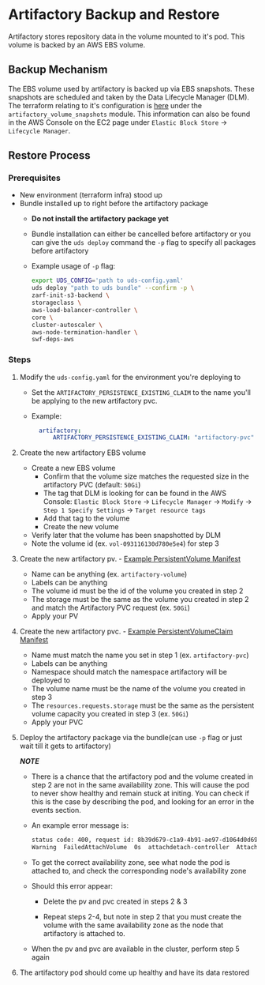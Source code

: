 # Artifactory Backup and Restore

Artifactory stores repository data in the volume mounted to it's pod. This volume is backed by an AWS EBS volume.

## Backup Mechanism

The EBS volume used by artifactory is backed up via EBS snapshots. These snapshots are scheduled and taken by the Data Lifecycle Manager (DLM). The terraform relating to it's configuration is [here](../../iac/swf/artifactory.tf) under the `artifactory_volume_snapshots` module. This information can also be found in the AWS Console on the EC2 page under `Elastic Block Store` -> `Lifecycle Manager`.

## Restore Process

### Prerequisites

- New environment (terraform infra) stood up
- Bundle installed up to right before the artifactory package
  - **Do not install the artifactory package yet**
  - Bundle installation can either be cancelled before artifactory or you can give the `uds deploy` command the `-p` flag to specify all packages before artifactory
  - Example usage of `-p` flag:

    ```sh
    export UDS_CONFIG='path to uds-config.yaml'
    uds deploy "path to uds bundle" --confirm -p \
    zarf-init-s3-backend \
    storageclass \
    aws-load-balancer-controller \
    core \
    cluster-autoscaler \
    aws-node-termination-handler \
    swf-deps-aws
    ```

### Steps

1. Modify the `uds-config.yaml` for the environment you're deploying to
    - Set the `ARTIFACTORY_PERSISTENCE_EXISTING_CLAIM` to the name you'll be applying to the new artifactory pvc.

    - Example:

      ```yaml
        artifactory:
            ARTIFACTORY_PERSISTENCE_EXISTING_CLAIM: "artifactory-pvc"
      ```

2. Create the new artifactory EBS volume
    - Create a new EBS volume
        - Confirm that the volume size matches the requested size in the artifactory PVC (default: `50Gi`)
        - The tag that DLM is looking for can be found in the AWS Console: `Elastic Block Store` -> `Lifecycle Manager` -> `Modify` -> `Step 1 Specify Settings` -> `Target resource tags`
        - Add that tag to the volume
        - Create the new volume
    - Verify later that the volume has been snapshotted by DLM
    - Note the volume id (ex. `vol-093116130d780e5e4`) for step 3

3. Create the new artifactory pv. - [Example PersistentVolume Manifest](files/artifactory-pv.yaml)
    - Name can be anything (ex. `artifactory-volume`)
    - Labels can be anything
    - The volume id must be the id of the volume you created in step 2
    - The storage must be the same as the volume you created in step 2 and match the Artifactory PVC request (ex. `50Gi`)
    - Apply your PV

4. Create the new artifactory pvc. - [Example PersistentVolumeClaim Manifest](files/artifactory-pvc.yaml)
    - Name must match the name you set in step 1 (ex. `artifactory-pvc`)
    - Labels can be anything
    - Namespace should match the namespace artifactory will be deployed to
    - The volume name must be the name of the volume you created in step 3
    - The `resources.requests.storage` must be the same as the persistent volume capacity you created in step 3 (ex. `50Gi`)
    - Apply your PVC

5. Deploy the artifactory package via the bundle(can use `-p` flag or just wait till it gets to artifactory)

    ***NOTE***

    - There is a chance that the artifactory pod and the volume created in step 2 are not in the same availability zone. This will cause the pod to never show healthy and remain stuck at initing. You can check if this is the case by describing the pod, and looking for an error in the events section.

    - An example error message is:

        ```sh
        status code: 400, request id: 8b39d679-c1a9-4b91-ae97-d1064d0d69ff
        Warning  FailedAttachVolume  0s  attachdetach-controller  AttachVolume.Attach failed for volume "artifactory-volume" : rpc error: code = Internal desc = Could not attach volume "vol-0a5410ba3acbc7b6a" to node "i-0f0aeaee254ea5ce5": could not attach volume "vol-0a5410ba3acbc7b6a" to node "i-0f0aeaee254ea5ce5": InvalidVolume.ZoneMismatch: The volume 'vol-0a5410ba3acbc7b6a' is not in the same availability zone as instance 'i-0f0aeaee254ea5ce5'
        ```

    - To get the correct availability zone, see what node the pod is attached to, and check the corresponding node's availability zone

    - Should this error appear:

        - Delete the pv and pvc created in steps 2 & 3

        - Repeat steps 2-4, but note in step 2 that you must create the volume with the same availability zone as the node that artifactory is attached to.

    - When the pv and pvc are available in the cluster, perform step 5 again

6. The artifactory pod should come up healthy and have its data restored
